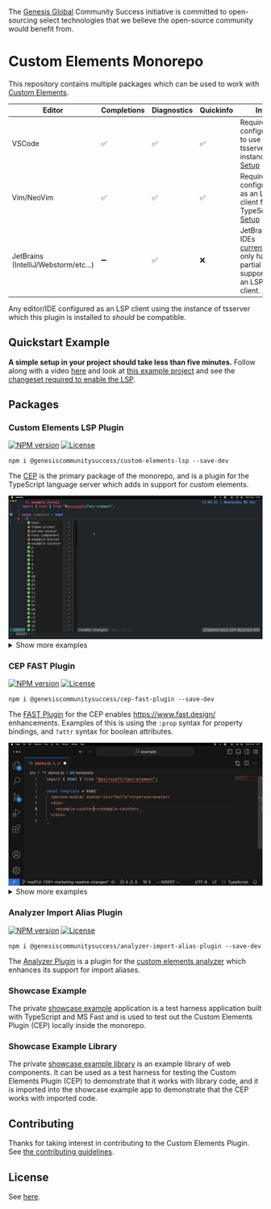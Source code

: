 The [Genesis Global](https://genesis.global) Community Success initiative is committed to open-sourcing select technologies that we believe the open-source community would benefit from.

# Custom Elements Monorepo

This repository contains multiple packages which can be used to work with [Custom Elements](https://developer.mozilla.org/en-US/docs/Web/API/Web_components/Using_custom_elements).

| Editor | Completions | Diagnostics | Quickinfo | Info |
|---|---|---|---|---|
| VSCode | :white_check_mark: | :white_check_mark: | :white_check_mark: | Requires configuration to use local tsserver instance. [Setup](./packages/core/custom-elements-lsp/README.md#vscode) |
| Vim/NeoVim | :white_check_mark: | :white_check_mark: | :white_check_mark: | Requires configuration as an LSP client for TypeScript. [Setup](./packages/core/custom-elements-lsp/README.md#nvim) |
| JetBrains (IntelliJ/Webstorm/etc...) | :heavy_minus_sign: | :white_check_mark: | :x: | JetBrains IDEs [currently](https://youtrack.jetbrains.com/issue/WEB-62815/Ability-to-use-tsserver-to-implement-all-LSP-functionality-from-TypeScript) only have partial support as an LSP client. [Setup](./packages/core/custom-elements-lsp/README.md#jetbrains) |

Any editor/IDE configured as an LSP client using the instance of tsserver which this plugin is installed to _should_ be compatible.

## Quickstart Example

**A simple setup in your project should take less than five minutes.** Follow along with a video [here](https://www.loom.com/share/3dfdb245cbfc4fc1a166df8b19c123a5?sid=c478ca86-f0ba-4cfe-af9d-7ee6d30e26c6) and look at [this example project](https://github.com/genesiscommunitysuccess/cep-setup-example) and see the [changeset required to enable the LSP](https://github.com/genesiscommunitysuccess/cep-setup-example/pull/2/files).

## Packages

### Custom Elements LSP Plugin
[![NPM version](https://img.shields.io/npm/v/@genesiscommunitysuccess/custom-elements-lsp)](https://www.npmjs.com/package/@genesiscommunitysuccess/custom-elements-lsp) [![License](https://img.shields.io/github/license/genesiscommunitysuccess/custom-elements-lsp)](https://github.com/genesiscommunitysuccess/custom-elements-lsp/blob/master/LICENSE)

```shell
npm i @genesiscommunitysuccess/custom-elements-lsp --save-dev
```

The [CEP](./packages/core/custom-elements-lsp/README.md) is the primary package of the monorepo, and is a plugin for the TypeScript language server which adds in support for custom elements.

<img src="./docs/custom-elements-lsp/vim_tagname_quicklook.gif" alt="Element Intellisense in NeoVim">
<details>
    <summary>Show more examples</summary>
    <br>
    <img src="./docs/custom-elements-lsp/base_ce_completion.gif" alt="Custom Element Completion">
    <img src="./docs/custom-elements-lsp/vim_ce.gif" alt="Custom Element in NeoVim">
    <img src="./docs/custom-elements-lsp/base_jump_to_definition.gif" alt="Jump to Definition">
</details>

### CEP FAST Plugin

[![NPM version](https://img.shields.io/npm/v/@genesiscommunitysuccess/cep-fast-plugin)](https://www.npmjs.com/package/@genesiscommunitysuccess/cep-fast-plugin) [![License](https://img.shields.io/github/license/genesiscommunitysuccess/custom-elements-lsp)](https://github.com/genesiscommunitysuccess/custom-elements-lsp/blob/master/LICENSE)

```shell
npm i @genesiscommunitysuccess/cep-fast-plugin --save-dev
```

The [FAST Plugin](./packages/core/cep-fast-plugin/README.md) for the CEP enables https://www.fast.design/ enhancements. Examples of this is using the `:prop` syntax for property bindings, and `?attr` syntax for boolean attributes.

<img src="./docs/cep-fast-plugin/fast_property_binding.gif" alt="Property Binding Autocompletion">
<details>
    <summary>Show more examples</summary>
    <br>
    <img src="./docs/cep-fast-plugin/fast_boolean_attr_binding.gif" alt="Boolean Attribute Binding Autocompletion">
    <img src="./docs/cep-fast-plugin/fast_event_binding.gif" alt="Event Binding Autocompletion">
    <img src="./docs/cep-fast-plugin/fast_quicklook.gif" alt="Quickinfo Extended Functionality">
</details>

### Analyzer Import Alias Plugin

[![NPM version](https://img.shields.io/npm/v/@genesiscommunitysuccess/analyzer-import-alias-plugin)](https://www.npmjs.com/package/@genesiscommunitysuccess/analyzer-import-alias-plugin) [![License](https://img.shields.io/github/license/genesiscommunitysuccess/custom-elements-lsp)](https://github.com/genesiscommunitysuccess/custom-elements-lsp/blob/master/LICENSE)

```shell
npm i @genesiscommunitysuccess/analyzer-import-alias-plugin --save-dev
```

The [Analyzer Plugin](./packages/core/analyzer-import-alias-plugin/README.md) is a plugin for the [custom elements analyzer](https://custom-elements-manifest.open-wc.org/analyzer/getting-started/) which enhances its support for import aliases.

### Showcase Example

The private [showcase example](./packages/showcase/example/README.md) application is a test harness application built with TypeScript and MS Fast and is used to test out the Custom Elements Plugin (CEP) locally inside the monorepo.

### Showcase Example Library

The private [showcase example library](./packages/showcase/example-lib/README.md) is an example library of web components. It can be used as a test harness for testing the Custom Elements Plugin (CEP) to demonstrate that it works with library code, and it is imported into the showcase example app to demonstrate that the CEP works with imported code.

## Contributing

Thanks for taking interest in contributing to the Custom Elements Plugin. See [the contributing guidelines](./CONTRIBUTING.md).

## License

See [here](./LICENSE).
